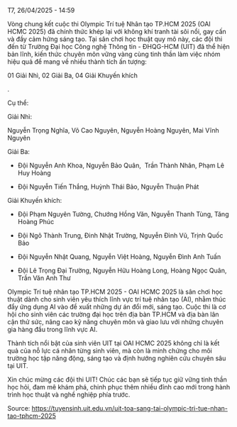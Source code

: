 T7, 26/04/2025 - 14:59

Vòng chung kết cuộc thi Olympic Trí tuệ Nhân tạo TP.HCM 2025 (OAI HCMC 2025) đã chính thức khép lại với không khí tranh tài sôi nổi, gay cấn và đầy cảm hứng sáng tạo. Tại sân chơi học thuật quy mô này, các đội thi đến từ Trường Đại học Công nghệ Thông tin - ĐHQG-HCM (UIT) đã thể hiện bản lĩnh, kiến thức chuyên môn vững vàng cùng tinh thần làm việc nhóm hiệu quả để mang về nhiều thành tích ấn tượng:

01 Giải Nhì, 02 Giải Ba, 04 Giải Khuyến khích

.

Cụ thể:

Giải Nhì:

Nguyễn Trọng Nghĩa, Võ Cao Nguyên, Nguyễn Hoàng Nguyên, Mai Vĩnh Nguyên

Giải Ba:

- Đội Nguyễn Anh Khoa, Nguyễn Bảo Quân,  Trần Thành Nhân, Phạm Lê Huy Hoàng

- Đội Nguyễn Tiến Thắng, Huỳnh Thái Bảo, Nguyễn Thuận Phát

Giải Khuyến khích:

- Đội Phạm Nguyên Tường, Chướng Hồng Văn, Nguyễn Thanh Tùng, Tăng Hoàng Phúc

- Đội Ngô Thành Trung, Đinh Nhật Trường, Nguyễn Đình Vũ, Trịnh Quốc Bảo

- Đội Nguyễn Nhật Quang, Nguyễn Việt Hoàng, Nguyễn Đình Anh Tuấn

- Đội Lê Trọng Đại Trường, Nguyễn Hữu Hoàng Long, Hoàng Ngọc Quân, Trần Văn Anh Thư

Olympic Trí tuệ nhân tạo TP.HCM 2025 - OAI HCMC 2025 là sân chơi học thuật dành cho sinh viên yêu thích lĩnh vực trí tuệ nhân tạo (AI), nhằm thúc đẩy ứng dụng AI vào đề xuất những dự án đổi mới, sáng tạo. Cuộc thi là cơ hội cho sinh viên các trường đại học trên địa bàn TP.HCM và địa bàn lân cận thử sức, nâng cao kỹ năng chuyên môn và giao lưu với những chuyên gia hàng đầu trong lĩnh vực AI.

Thành tích nổi bật của sinh viên UIT tại OAI HCMC 2025 không chỉ là kết quả của nỗ lực cá nhân từng sinh viên, mà còn là minh chứng cho môi trường học tập năng động, sáng tạo và định hướng nghiên cứu chuyên sâu tại UIT.

Xin chúc mừng các đội thi UIT! Chúc các bạn sẽ tiếp tục giữ vững tinh thần học hỏi, đam mê khám phá, chinh phục thêm nhiều đỉnh cao mới trong hành trình học thuật và nghề nghiệp phía trước.

Source: https://tuyensinh.uit.edu.vn/uit-toa-sang-tai-olympic-tri-tue-nhan-tao-tphcm-2025